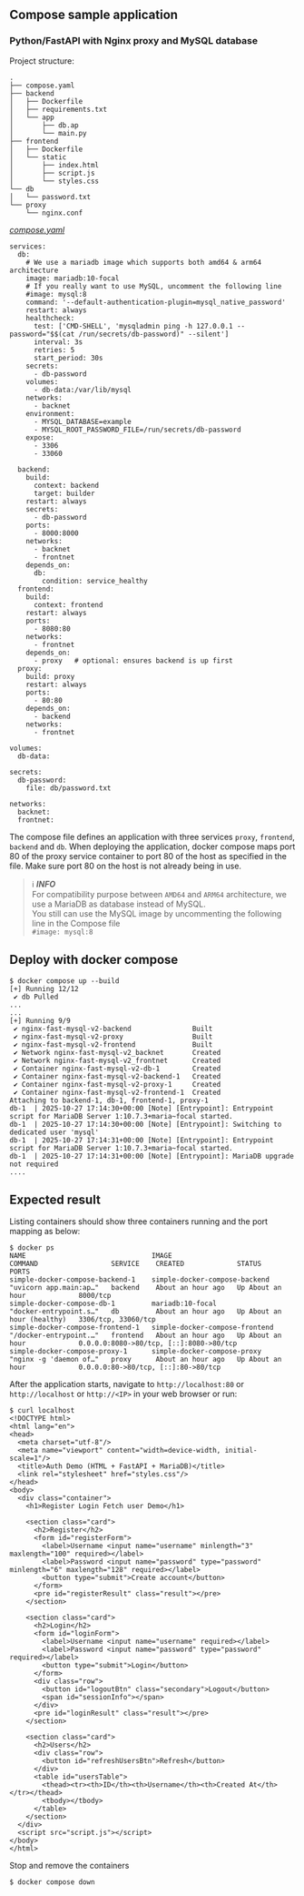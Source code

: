 ## Compose sample application
### Python/FastAPI with Nginx proxy and MySQL database

Project structure:
```
.
├── compose.yaml
├── backend
│   ├── Dockerfile
│   ├── requirements.txt
│   └── app
│       ├── db.ap
│       └── main.py
├── frontend
│   ├── Dockerfile
│   └── static
│       ├── index.html
│       ├── script.js
│       └── styles.css
└── db
│   └── password.txt
└── proxy
    └── nginx.conf

```

[_compose.yaml_](compose.yaml)
```
services:
  db:
    # We use a mariadb image which supports both amd64 & arm64 architecture
    image: mariadb:10-focal
    # If you really want to use MySQL, uncomment the following line
    #image: mysql:8
    command: '--default-authentication-plugin=mysql_native_password'
    restart: always
    healthcheck:
      test: ['CMD-SHELL', 'mysqladmin ping -h 127.0.0.1 --password="$$(cat /run/secrets/db-password)" --silent']
      interval: 3s
      retries: 5
      start_period: 30s
    secrets:
      - db-password
    volumes:
      - db-data:/var/lib/mysql
    networks:
      - backnet
    environment:
      - MYSQL_DATABASE=example
      - MYSQL_ROOT_PASSWORD_FILE=/run/secrets/db-password
    expose:
      - 3306
      - 33060

  backend:
    build:
      context: backend
      target: builder
    restart: always
    secrets:
      - db-password
    ports:
      - 8000:8000
    networks:
      - backnet
      - frontnet
    depends_on:
      db:
        condition: service_healthy
  frontend:
    build:
      context: frontend
    restart: always
    ports:
      - 8080:80
    networks:
      - frontnet
    depends_on:
      - proxy   # optional: ensures backend is up first
  proxy:
    build: proxy
    restart: always
    ports:
      - 80:80
    depends_on: 
      - backend
    networks:
      - frontnet

volumes:
  db-data:

secrets:
  db-password:
    file: db/password.txt

networks:
  backnet:
  frontnet:

```
The compose file defines an application with three services `proxy`, `frontend`, `backend` and `db`.
When deploying the application, docker compose maps port 80 of the proxy service container to port 80 of the host as specified in the file.
Make sure port 80 on the host is not already being in use.

> ℹ️ **_INFO_**  
> For compatibility purpose between `AMD64` and `ARM64` architecture, we use a MariaDB as database instead of MySQL.  
> You still can use the MySQL image by uncommenting the following line in the Compose file   
> `#image: mysql:8`

## Deploy with docker compose

```
$ docker compose up --build
[+] Running 12/12
 ✔ db Pulled   
...
...
[+] Running 9/9
 ✔ nginx-fast-mysql-v2-backend               Built
 ✔ nginx-fast-mysql-v2-proxy                 Built
 ✔ nginx-fast-mysql-v2-frontend              Built
 ✔ Network nginx-fast-mysql-v2_backnet       Created
 ✔ Network nginx-fast-mysql-v2_frontnet      Created 
 ✔ Container nginx-fast-mysql-v2-db-1        Created
 ✔ Container nginx-fast-mysql-v2-backend-1   Created
 ✔ Container nginx-fast-mysql-v2-proxy-1     Created
 ✔ Container nginx-fast-mysql-v2-frontend-1  Created
Attaching to backend-1, db-1, frontend-1, proxy-1
db-1  | 2025-10-27 17:14:30+00:00 [Note] [Entrypoint]: Entrypoint script for MariaDB Server 1:10.7.3+maria~focal started.
db-1  | 2025-10-27 17:14:30+00:00 [Note] [Entrypoint]: Switching to dedicated user 'mysql'
db-1  | 2025-10-27 17:14:31+00:00 [Note] [Entrypoint]: Entrypoint script for MariaDB Server 1:10.7.3+maria~focal started.
db-1  | 2025-10-27 17:14:31+00:00 [Note] [Entrypoint]: MariaDB upgrade not required
....
```

## Expected result

Listing containers should show three containers running and the port mapping as below:
```
$ docker ps
NAME                               IMAGE                            COMMAND                  SERVICE    CREATED             STATUS                       PORTS
simple-docker-compose-backend-1    simple-docker-compose-backend    "uvicorn app.main:ap…"   backend    About an hour ago   Up About an hour             8000/tcp
simple-docker-compose-db-1         mariadb:10-focal                 "docker-entrypoint.s…"   db         About an hour ago   Up About an hour (healthy)   3306/tcp, 33060/tcp
simple-docker-compose-frontend-1   simple-docker-compose-frontend   "/docker-entrypoint.…"   frontend   About an hour ago   Up About an hour             0.0.0.0:8080->80/tcp, [::]:8080->80/tcp
simple-docker-compose-proxy-1      simple-docker-compose-proxy      "nginx -g 'daemon of…"   proxy      About an hour ago   Up About an hour             0.0.0.0:80->80/tcp, [::]:80->80/tcp
```

After the application starts, navigate to `http://localhost:80` or `http://localhost` or `http://<IP>`  in your web browser or run:
```
$ curl localhost
<!DOCTYPE html>
<html lang="en">
<head>
  <meta charset="utf-8"/>
  <meta name="viewport" content="width=device-width, initial-scale=1"/>
  <title>Auth Demo (HTML + FastAPI + MariaDB)</title>
  <link rel="stylesheet" href="styles.css"/>
</head>
<body>
  <div class="container">
    <h1>Register Login Fetch user Demo</h1>

    <section class="card">
      <h2>Register</h2>
      <form id="registerForm">
        <label>Username <input name="username" minlength="3" maxlength="100" required></label>
        <label>Password <input name="password" type="password" minlength="6" maxlength="128" required></label>
        <button type="submit">Create account</button>
      </form>
      <pre id="registerResult" class="result"></pre>
    </section>

    <section class="card">
      <h2>Login</h2>
      <form id="loginForm">
        <label>Username <input name="username" required></label>
        <label>Password <input name="password" type="password" required></label>
        <button type="submit">Login</button>
      </form>
      <div class="row">
        <button id="logoutBtn" class="secondary">Logout</button>
        <span id="sessionInfo"></span>
      </div>
      <pre id="loginResult" class="result"></pre>
    </section>

    <section class="card">
      <h2>Users</h2>
      <div class="row">
        <button id="refreshUsersBtn">Refresh</button>
      </div>
      <table id="usersTable">
        <thead><tr><th>ID</th><th>Username</th><th>Created At</th></tr></thead>
        <tbody></tbody>
      </table>
    </section>
  </div>
  <script src="script.js"></script>
</body>
</html>
```

Stop and remove the containers
```
$ docker compose down
```
